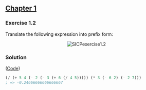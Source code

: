## [Chapter 1](../index.md#1-Building-Abstractions-with-Procedures)

### Exercise 1.2
Translate the following expression into prefix form:

<p align="center">
  <img src="https://i.ibb.co/G0pvrsd/SICPexercise1-2.png" alt="SICPexercise1.2" title="SICPexercise1.2">
</p>

### Solution

([Code](../../src/Chapter%201/Exercise%201.02.scm))

```scheme
(/ (+ 5 4 (- 2 (- 3 (+ 6 (/ 4 5))))) (* 3 (- 6 2) (- 2 7)))
; => -0.24666666666666667
```

